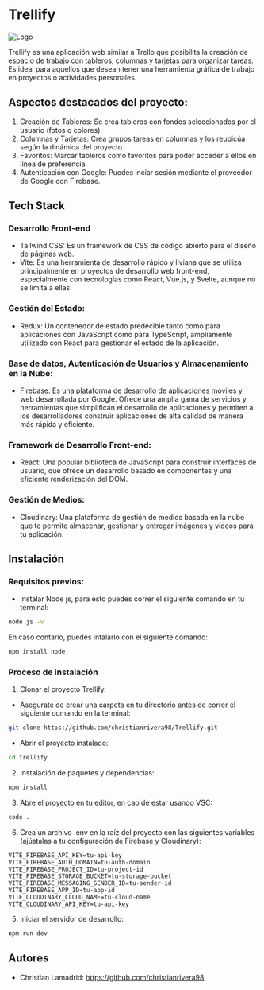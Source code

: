 # Trellify

![Logo](https://res.cloudinary.com/ma-cloud/image/upload/v1729893029/findy/logo_g0ff2y.png)


Trellify es una aplicación web similar a Trello que posibilita la creación de espacio de trabajo con tableros, columnas y tarjetas para organizar tareas. Es ideal para aquellos que desean tener una herramienta gráfica de trabajo en proyectos o actividades personales.

## Aspectos destacados del proyecto: 

1. Creación de Tableros: Se crea tableros con fondos seleccionados por el usuario (fotos o colores).
2. Columnas y Tarjetas: Crea grupos tareas en columnas y los reubicúa según la dinámica del proyecto.
3. Favoritos: Marcar tableros como favoritos para poder acceder a ellos en línea de preferencia.
4. Autenticación con Google: Puedes inciar sesión mediante el proveedor de Google con Firebase.

## Tech Stack 

### Desarrollo Front-end

* Tailwind CSS: Es un framework de CSS de código abierto​ para el diseño de páginas web. 
* Vite: Es una herramienta de desarrollo rápido y liviana que se utiliza principalmente en proyectos de desarrollo web front-end, especialmente con tecnologías como React, Vue.js, y Svelte, aunque no se limita a ellas.
  
### Gestión del Estado: 

* Redux: Un contenedor de estado predecible tanto como para aplicaciones con JavaScript como para TypeScript, ampliamente utilizado con React para gestionar el estado de la aplicación.

### Base de datos, Autenticación de Usuarios y Almacenamiento en la Nube:

* Firebase: Es una plataforma de desarrollo de aplicaciones móviles y web desarrollada por Google. Ofrece una amplia gama de servicios y herramientas que simplifican el desarrollo de aplicaciones y permiten a los desarrolladores construir aplicaciones de alta calidad de manera más rápida y eficiente.

### Framework de Desarrollo Front-end: 

* React: Una popular biblioteca de JavaScript para construir interfaces de usuario, que ofrece un desarrollo basado en componentes y una eficiente renderización del DOM.

### Gestión de Medios: 

* Cloudinary: Una plataforma de gestión de medios basada en la nube que te permite almacenar, gestionar y entregar imágenes y videos para tu aplicación.

## Instalación

### Requisitos previos: 

- Instalar Node js, para esto puedes correr el siguiente comando en tu terminal:

```bash
node js -v
```
En caso contario, puedes intalarlo con el siguiente comando: 

```bash
npm install node
```  
### Proceso de instalación 

1. Clonar el proyecto Trellify.

  - Asegurate de crear una carpeta en tu directorio antes de correr el siguiente comando en la terminal:
     
```bash
git clone https://github.com/christianrivera98/Trellify.git
```
  - Abrir el proyecto instalado:
  
```bash
cd Trellify
```
2. Instalación de paquetes y dependencias:

```bash
npm install
```
3. Abre el proyecto en tu editor, en cao de estar usando VSC:

```bash
code .
```
6. Crea un archivo .env en la raíz del proyecto con las siguientes variables (ajústalas a tu configuración de Firebase y Cloudinary):

```
VITE_FIREBASE_API_KEY=tu-api-key
VITE_FIREBASE_AUTH_DOMAIN=tu-auth-domain
VITE_FIREBASE_PROJECT_ID=tu-project-id
VITE_FIREBASE_STORAGE_BUCKET=tu-storage-bucket
VITE_FIREBASE_MESSAGING_SENDER_ID=tu-sender-id
VITE_FIREBASE_APP_ID=tu-app-id
VITE_CLOUDINARY_CLOUD_NAME=tu-cloud-name
VITE_CLOUDINARY_API_KEY=tu-api-key
```
5. Iniciar el servidor de desarrollo:

```bash
npm run dev
```

## Autores 
* Christian Lamadrid: https://github.com/christianrivera98

